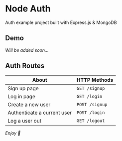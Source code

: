 # Node Auth

Auth example project built with Express.js & MongoDB

## Demo

_Will be added soon..._

## Auth Routes

| About                       | HTTP Methods   |
| --------------------------- | -------------- |
| Sign up page                | `GET /signup`  |
| Log in page                 | `GET /login`   |
| Create a new user           | `POST /signup` |
| Authenticate a current user | `POST /login`  |
| Log a user out              | `GET /logout`  |

_Enjoy 💫_
